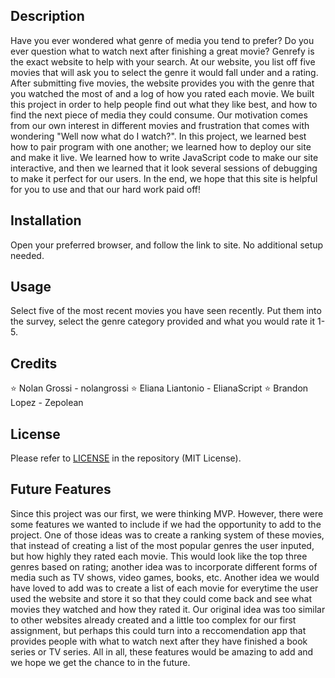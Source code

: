 <first-project-1>

## Description

 Have you ever wondered what genre of media you tend to prefer? Do you ever question what to watch next after finishing a great movie?  Genrefy is the exact website to help with your search. At our website, you list off five movies that will ask you to select the genre it would fall under and a rating. After submitting five movies, the website provides you with the genre that you watched the most of and a log of how you rated each movie. We built this project in order to help people find out what they like best, and how to find the next piece of media they could consume. Our motivation comes from our own interest in different movies and frustration that comes with wondering "Well now what do I watch?". In this project, we learned best how to pair program with one another; we learned how to deploy our site and make it live. We learned how to write JavaScript code to make our site interactive, and then we learned that it look several sessions of debugging to make it perfect for our users. In the end, we hope that this site is helpful for you to use and that our hard work paid off!

## Installation 

 Open your preferred browser, and follow the link to site. No additional setup needed.

## Usage 

Select five of the most recent movies you have seen recently. Put them into the survey, select the genre category provided and what you would rate it 1-5.

## Credits 

⭐ Nolan Grossi - nolangrossi
⭐ Eliana Liantonio - ElianaScript
⭐ Brandon Lopez - Zepolean

## License 

Please refer to [LICENSE](LICENSE) in the repository (MIT License).

## Future Features

Since this project was our first, we were thinking MVP. However, there were some features we wanted to include if we had the opportunity to add to the project. One of those ideas was to create a ranking system of these movies, that instead of creating a list of the most popular genres the user inputed, but how highly they rated each movie. This would look like the top three genres based on rating; another idea was to incorporate different forms of media such as TV shows, video games, books, etc. Another idea we would have loved to add was to create a list of each movie for everytime the user used the website and store it so that they could come back and see what movies they watched and how they rated it. Our original idea was too similar to other websites already created and a little too complex for our first assignment, but perhaps this could turn into a reccomendation app that provides people with what to watch next after they have finished a book series or TV series. All in all, these features would be amazing to add and we hope we get the chance to in the future.